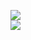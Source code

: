 [![](https://img.shields.io/badge/Made%20With-Github%20Spray-lightgrey.svg?style=for-the-badge&logo=github)](https://github.com/Annihil/github-spray#19142)  
[![](https://i.imgur.com/2DrTn0Z.gif)](https://github.com/Annihil/github-spray)